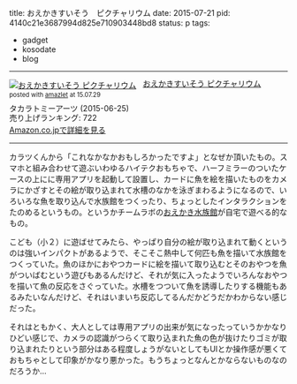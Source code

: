 title: おえかきすいそう　ピクチャリウム
date: 2015-07-21
pid: 4140c21e3687994d825e710903448bd8
status: p
tags:
- gadget
- kosodate
- blog
---

<div class="amazlet-box" style="margin-bottom:0px;"><div class="amazlet-image" style="float:left;margin:0px 12px 1px 0px;"><a href="http://www.amazon.co.jp/exec/obidos/ASIN/B00T2DI46S/dotimpact-22/ref=nosim/" name="amazletlink" target="_blank"><img src="http://ecx.images-amazon.com/images/I/51%2Bb1EsWSZL._SL160_.jpg" alt="おえかきすいそう ピクチャリウム" style="border: none;" /></a></div><div class="amazlet-info" style="line-height:120%; margin-bottom: 10px"><div class="amazlet-name" style="margin-bottom:10px;line-height:120%"><a href="http://www.amazon.co.jp/exec/obidos/ASIN/B00T2DI46S/dotimpact-22/ref=nosim/" name="amazletlink" target="_blank">おえかきすいそう ピクチャリウム</a><div class="amazlet-powered-date" style="font-size:80%;margin-top:5px;line-height:120%">posted with <a href="http://www.amazlet.com/" title="amazlet" target="_blank">amazlet</a> at 15.07.29</div></div><div class="amazlet-detail">タカラトミーアーツ (2015-06-25)<br />売り上げランキング: 722<br /></div><div class="amazlet-sub-info" style="float: left;"><div class="amazlet-link" style="margin-top: 5px"><a href="http://www.amazon.co.jp/exec/obidos/ASIN/B00T2DI46S/dotimpact-22/ref=nosim/" name="amazletlink" target="_blank">Amazon.co.jpで詳細を見る</a></div></div></div><div class="amazlet-footer" style="clear: left"></div></div>

----

カラツくんから「これなかなかおもしろかったですよ」となぜか頂いたもの。スマホと組み合わせて遊ぶいわゆるハイテクおもちゃで、ハーフミラーのついたケースの上にに専用アプリを起動して設置し、カードに魚を絵を描いたものをカメラにかざすとその絵が取り込まれて水槽のなかを泳ぎまわるようになるので、いろいろな魚を取り込んで水族館をつくったり、ちょっとしたインタラクションをたのめるというもの。というかチームラボの[おえかき水族館][1]が自宅で遊べる的なもの。

こども（小２）に遊ばせてみたら、やっぱり自分の絵が取り込まれて動くというのは強いインパクトがあるようで、そこそこ熱中して何匹も魚を描いて水族館をつくっていた。魚のほかにおやつカードに絵を描いて取り込むとそのおやつを魚がついばむという遊びもあるんだけど、それが気に入ったようでいろんなおやつを描いて魚の反応をさぐっていた。水槽をつついて魚を誘導したりする機能もあるみたいなんだけど、それはいまいち反応してるんだかどうだかわからない感じだった。

それはともかく、大人としては専用アプリの出来が気になったっていうかかなりひどい感じで、カメラの認識がつらくて取り込まれた魚の色が抜けたりゴミが取り込まれたりという部分はある程度しょうがないとしてもUIとか操作感が悪くておもちゃとして印象がかなり悪かった。もうちょっとなんとかならないものなのだろうか…

[1]:	http://www.team-lab.com/sketchaquarium
